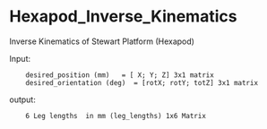 # Hexapod_Inverse_Kinematics

Inverse Kinematics of Stewart Platform (Hexapod)

Input:  
        
        
        desired_position (mm)   = [ X; Y; Z] 3x1 matrix        
        desired_orientation (deg)  = [rotX; rotY; totZ] 3x1 matrix

output:
        
        6 Leg lengths  in mm (leg_lengths) 1x6 Matrix
